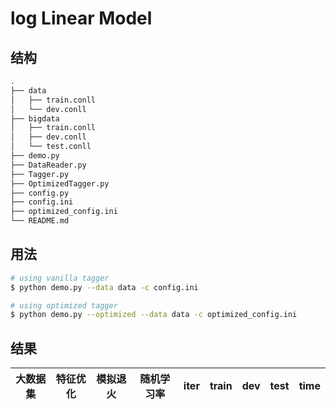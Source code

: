 # log Linear Model

## 结构

```sh
.
├── data
│   ├── train.conll
│   └── dev.conll
├── bigdata
│   ├── train.conll
│   ├── dev.conll
│   └── test.conll
├── demo.py
├── DataReader.py
├── Tagger.py
├── OptimizedTagger.py
├── config.py
├── config.ini
├── optimized_config.ini
└── README.md
```

## 用法

```sh
# using vanilla tagger
$ python demo.py --data data -c config.ini

# using optimized tagger
$ python demo.py --optimized --data data -c optimized_config.ini
```

## 结果

| 大数据集  | 特征优化 | 模拟退火  | 随机学习率 |  iter          |  train  |  dev  |  test  |  time  |
| :------: | :---:  | :------: | :------: | :------------: | :-----: | :---: | :----: | :----: |
<!-- TODO -->
